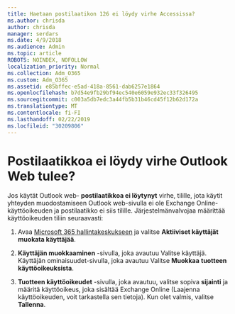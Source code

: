 ```yaml
---
title: Haetaan postilaatikon 126 ei löydy virhe Accessissa?
ms.author: chrisda
author: chrisda
manager: serdars
ms.date: 4/9/2018
ms.audience: Admin
ms.topic: article
ROBOTS: NOINDEX, NOFOLLOW
localization_priority: Normal
ms.collection: Adm_O365
ms.custom: Adm_O365
ms.assetid: e85bffec-e5ad-418a-8561-dab6257e1864
ms.openlocfilehash: b7d54e9fb29bf94ec540e6059e932ec33f326495
ms.sourcegitcommit: c003a5db7edc3a44fb5b31b46cd45f12b62d172a
ms.translationtype: MT
ms.contentlocale: fi-FI
ms.lasthandoff: 02/22/2019
ms.locfileid: "30209806"
---
```

# <a name="getting-a-mailbox-not-found-error-in-outlook-on-the-web"></a>Postilaatikkoa ei löydy virhe Outlook Web tulee?

Jos käytät Outlook web- **postilaatikkoa ei löytynyt** virhe, tilille, jota käytit yhteyden muodostamiseen Outlook web-sivulla ei ole Exchange Online-käyttöoikeuden ja postilaatikko ei siis tilille. Järjestelmänvalvojaa määrittää käyttöoikeuden tiliin seuraavasti: 
  
1. Avaa [Microsoft 365 hallintakeskukseen](https://portal.office.com/adminportal/home#/homepage) ja valitse **Aktiiviset käyttäjät** **muokata käyttäjää**.
    
2. **Käyttäjän muokkaaminen** -sivulla, joka avautuu Valitse käyttäjä. Käyttäjän ominaisuudet-sivulla, joka avautuu Valitse **Muokkaa** **tuotteen käyttöoikeuksista**.
    
3. **Tuotteen käyttöoikeudet** -sivulla, joka avautuu, valitse sopiva **sijainti** ja määritä käyttöoikeus, joka sisältää Exchange Online (Laajenna käyttöoikeuden, voit tarkastella sen tietoja). Kun olet valmis, valitse **Tallenna**.
    

